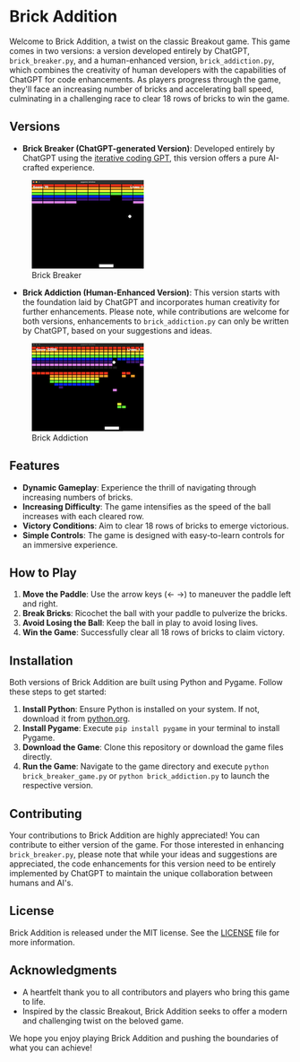# Brick Addition

Welcome to Brick Addition, a twist on the classic Breakout game. This game comes in two versions: a version developed entirely by ChatGPT, `brick_breaker.py`, and a human-enhanced version, `brick_addiction.py`, which combines the creativity of human developers with the capabilities of ChatGPT for code enhancements. As players progress through the game, they'll face an increasing number of bricks and accelerating ball speed, culminating in a challenging race to clear 18 rows of bricks to win the game.

## Versions

- **Brick Breaker (ChatGPT-generated Version)**: Developed entirely by ChatGPT using the [iterative coding GPT](https://chat.openai.com/g/g-ZfQ1k76Cv-iterative-coding), this version offers a pure AI-crafted experience.

<figure>
  <img src="brick_breaker.png" alt="Brick Breaker">
  <figcaption>Brick Breaker</figcaption>
</figure>

- **Brick Addiction (Human-Enhanced Version)**: This version starts with the foundation laid by ChatGPT and incorporates human creativity for further enhancements. Please note, while contributions are welcome for both versions, enhancements to `brick_addiction.py` can only be written by ChatGPT, based on your suggestions and ideas.

<figure>
  <img src="brick_addiction.png" alt="Brick Breaker">
  <figcaption>Brick Addiction</figcaption>
</figure>

## Features

- **Dynamic Gameplay**: Experience the thrill of navigating through increasing numbers of bricks.
- **Increasing Difficulty**: The game intensifies as the speed of the ball increases with each cleared row.
- **Victory Conditions**: Aim to clear 18 rows of bricks to emerge victorious.
- **Simple Controls**: The game is designed with easy-to-learn controls for an immersive experience.

## How to Play

1. **Move the Paddle**: Use the arrow keys (← →) to maneuver the paddle left and right.
2. **Break Bricks**: Ricochet the ball with your paddle to pulverize the bricks.
3. **Avoid Losing the Ball**: Keep the ball in play to avoid losing lives.
4. **Win the Game**: Successfully clear all 18 rows of bricks to claim victory.

## Installation

Both versions of Brick Addition are built using Python and Pygame. Follow these steps to get started:

1. **Install Python**: Ensure Python is installed on your system. If not, download it from [python.org](https://www.python.org/).
2. **Install Pygame**: Execute `pip install pygame` in your terminal to install Pygame.
3. **Download the Game**: Clone this repository or download the game files directly.
4. **Run the Game**: Navigate to the game directory and execute `python brick_breaker_game.py` or `python brick_addiction.py` to launch the respective version.

## Contributing

Your contributions to Brick Addition are highly appreciated! You can contribute to either version of the game. For those interested in enhancing `brick_breaker.py`, please note that while your ideas and suggestions are appreciated, the code enhancements for this version need to be entirely implemented by ChatGPT to maintain the unique collaboration between humans and AI's.

## License

Brick Addition is released under the MIT license. See the  [LICENSE](LICENSE.md) file for more information.

## Acknowledgments

- A heartfelt thank you to all contributors and players who bring this game to life.
- Inspired by the classic Breakout, Brick Addition seeks to offer a modern and challenging twist on the beloved game.

We hope you enjoy playing Brick Addition and pushing the boundaries of what you can achieve!
